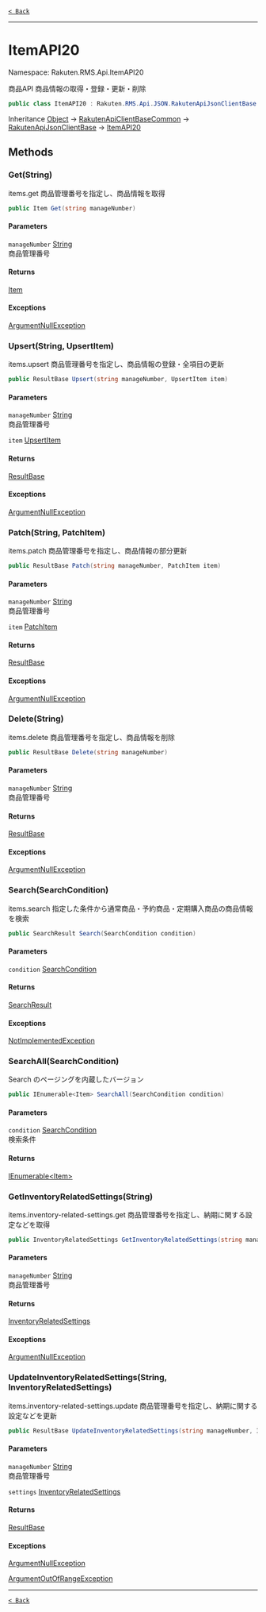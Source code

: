 [`< Back`](./)

---

# ItemAPI20

Namespace: Rakuten.RMS.Api.ItemAPI20

商品API
 商品情報の取得・登録・更新・削除

```csharp
public class ItemAPI20 : Rakuten.RMS.Api.JSON.RakutenApiJsonClientBase
```

Inheritance [Object](https://docs.microsoft.com/en-us/dotnet/api/system.object) → [RakutenApiClientBaseCommon](./rakuten.rms.api.rest.rakutenapiclientbasecommon) → [RakutenApiJsonClientBase](./rakuten.rms.api.json.rakutenapijsonclientbase) → [ItemAPI20](./rakuten.rms.api.itemapi20.itemapi20)

## Methods

### **Get(String)**

items.get
 商品管理番号を指定し、商品情報を取得

```csharp
public Item Get(string manageNumber)
```

#### Parameters

`manageNumber` [String](https://docs.microsoft.com/en-us/dotnet/api/system.string)<br>
商品管理番号

#### Returns

[Item](./rakuten.rms.api.itemapi20.item)<br>

#### Exceptions

[ArgumentNullException](https://docs.microsoft.com/en-us/dotnet/api/system.argumentnullexception)<br>

### **Upsert(String, UpsertItem)**

items.upsert
 商品管理番号を指定し、商品情報の登録・全項目の更新

```csharp
public ResultBase Upsert(string manageNumber, UpsertItem item)
```

#### Parameters

`manageNumber` [String](https://docs.microsoft.com/en-us/dotnet/api/system.string)<br>
商品管理番号

`item` [UpsertItem](./rakuten.rms.api.itemapi20.upsertitem)<br>

#### Returns

[ResultBase](./rakuten.rms.api.json.resultbase)<br>

#### Exceptions

[ArgumentNullException](https://docs.microsoft.com/en-us/dotnet/api/system.argumentnullexception)<br>

### **Patch(String, PatchItem)**

items.patch
 商品管理番号を指定し、商品情報の部分更新

```csharp
public ResultBase Patch(string manageNumber, PatchItem item)
```

#### Parameters

`manageNumber` [String](https://docs.microsoft.com/en-us/dotnet/api/system.string)<br>
商品管理番号

`item` [PatchItem](./rakuten.rms.api.itemapi20.patchitem)<br>

#### Returns

[ResultBase](./rakuten.rms.api.json.resultbase)<br>

#### Exceptions

[ArgumentNullException](https://docs.microsoft.com/en-us/dotnet/api/system.argumentnullexception)<br>

### **Delete(String)**

items.delete
 商品管理番号を指定し、商品情報を削除

```csharp
public ResultBase Delete(string manageNumber)
```

#### Parameters

`manageNumber` [String](https://docs.microsoft.com/en-us/dotnet/api/system.string)<br>
商品管理番号

#### Returns

[ResultBase](./rakuten.rms.api.json.resultbase)<br>

#### Exceptions

[ArgumentNullException](https://docs.microsoft.com/en-us/dotnet/api/system.argumentnullexception)<br>

### **Search(SearchCondition)**

items.search
 指定した条件から通常商品・予約商品・定期購入商品の商品情報を検索

```csharp
public SearchResult Search(SearchCondition condition)
```

#### Parameters

`condition` [SearchCondition](./rakuten.rms.api.itemapi20.searchcondition)<br>

#### Returns

[SearchResult](./rakuten.rms.api.itemapi20.searchresult)<br>

#### Exceptions

[NotImplementedException](https://docs.microsoft.com/en-us/dotnet/api/system.notimplementedexception)<br>

### **SearchAll(SearchCondition)**

Search のページングを内蔵したバージョン

```csharp
public IEnumerable<Item> SearchAll(SearchCondition condition)
```

#### Parameters

`condition` [SearchCondition](./rakuten.rms.api.itemapi20.searchcondition)<br>
検索条件

#### Returns

[IEnumerable&lt;Item&gt;](https://docs.microsoft.com/en-us/dotnet/api/system.collections.generic.ienumerable-1)<br>

### **GetInventoryRelatedSettings(String)**

items.inventory-related-settings.get
 商品管理番号を指定し、納期に関する設定などを取得

```csharp
public InventoryRelatedSettings GetInventoryRelatedSettings(string manageNumber)
```

#### Parameters

`manageNumber` [String](https://docs.microsoft.com/en-us/dotnet/api/system.string)<br>
商品管理番号

#### Returns

[InventoryRelatedSettings](./rakuten.rms.api.itemapi20.inventoryrelatedsettings)<br>

#### Exceptions

[ArgumentNullException](https://docs.microsoft.com/en-us/dotnet/api/system.argumentnullexception)<br>

### **UpdateInventoryRelatedSettings(String, InventoryRelatedSettings)**

items.inventory-related-settings.update
 商品管理番号を指定し、納期に関する設定などを更新

```csharp
public ResultBase UpdateInventoryRelatedSettings(string manageNumber, InventoryRelatedSettings settings)
```

#### Parameters

`manageNumber` [String](https://docs.microsoft.com/en-us/dotnet/api/system.string)<br>
商品管理番号

`settings` [InventoryRelatedSettings](./rakuten.rms.api.itemapi20.inventoryrelatedsettings)<br>

#### Returns

[ResultBase](./rakuten.rms.api.json.resultbase)<br>

#### Exceptions

[ArgumentNullException](https://docs.microsoft.com/en-us/dotnet/api/system.argumentnullexception)<br>

[ArgumentOutOfRangeException](https://docs.microsoft.com/en-us/dotnet/api/system.argumentoutofrangeexception)<br>

---

[`< Back`](./)
